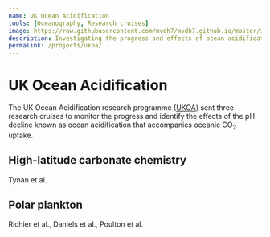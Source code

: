 ```yaml
---
name: UK Ocean Acidification
tools: [Oceanography, Research cruises]
image: https://raw.githubusercontent.com/mvdh7/mvdh7.github.io/master/images/ukoa/jr271side.jpg
description: Investigating the progress and effects of ocean acidification in sensitive polar regions.
permalink: /projects/ukoa/
---
```


# **UK Ocean Acidification**

The UK Ocean Acidification research programme ([UKOA](https://www.oceanacidification.org.uk)) sent three research cruises to monitor the progress and identify the effects of the pH decline known as ocean acidification that accompanies oceanic CO<sub>2</sub> uptake.

## High-latitude carbonate chemistry

Tynan et al.

## Polar plankton

Richier et al., Daniels et al., Poulton et al.
